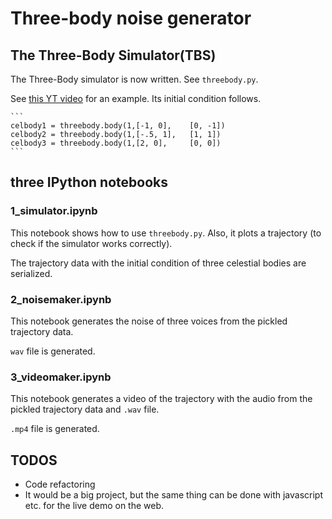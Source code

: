 # Three-body noise generator

## The Three-Body Simulator(TBS)

The Three-Body simulator is now written.
See `threebody.py`.

See [this YT video](https://www.youtube.com/watch?v=MbhX1uRd6BI) for an example. Its initial condition follows.

    ```
    celbody1 = threebody.body(1,[-1, 0],    [0, -1])
    celbody2 = threebody.body(1,[-.5, 1],   [1, 1])
    celbody3 = threebody.body(1,[2, 0],     [0, 0])
    ```

## three IPython notebooks

### 1_simulator.ipynb

This notebook shows how to use `threebody.py`.
Also, it plots a trajectory (to check if the simulator works correctly).

The trajectory data with the initial condition of three celestial bodies are serialized.

### 2_noisemaker.ipynb

This notebook generates the noise of three voices from the pickled trajectory data.

`wav` file is generated.

### 3_videomaker.ipynb 

This notebook generates a video of the trajectory with the audio from the pickled trajectory data and `.wav` file.

`.mp4` file is generated.

## TODOS

* Code refactoring
* It would be a big project, but the same thing can be done with javascript etc. for the live demo on the web.